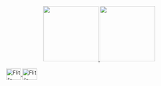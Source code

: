 <div align="center">
  <a href="https://github.com/StaticBay">
  <img height="150em" src="https://github-readme-stats.vercel.app/api?username=StaticBay&show_icons=true&theme=tokyonight&include_all_commits=true&count_private=true"/>
  <img height="150em" src="https://github-readme-stats.vercel.app/api/top-langs/?username=StaticBay&layout=compact&langs_count=7&theme=tokyonight"/>
</div>

  
   <div style="display: inline_block"><br>
  <img align="center" alt="Flitz-Java" height="30" width="40" <img src="https://cdn.jsdelivr.net/gh/devicons/devicon/icons/java/java-original-wordmark.svg" />
    <img align="center" alt="Flitz-Angular" height="30" width="40" src="https://cdn.jsdelivr.net/gh/devicons/devicon/icons/angularjs/angularjs-original-wordmark.svg" />
  </div>

